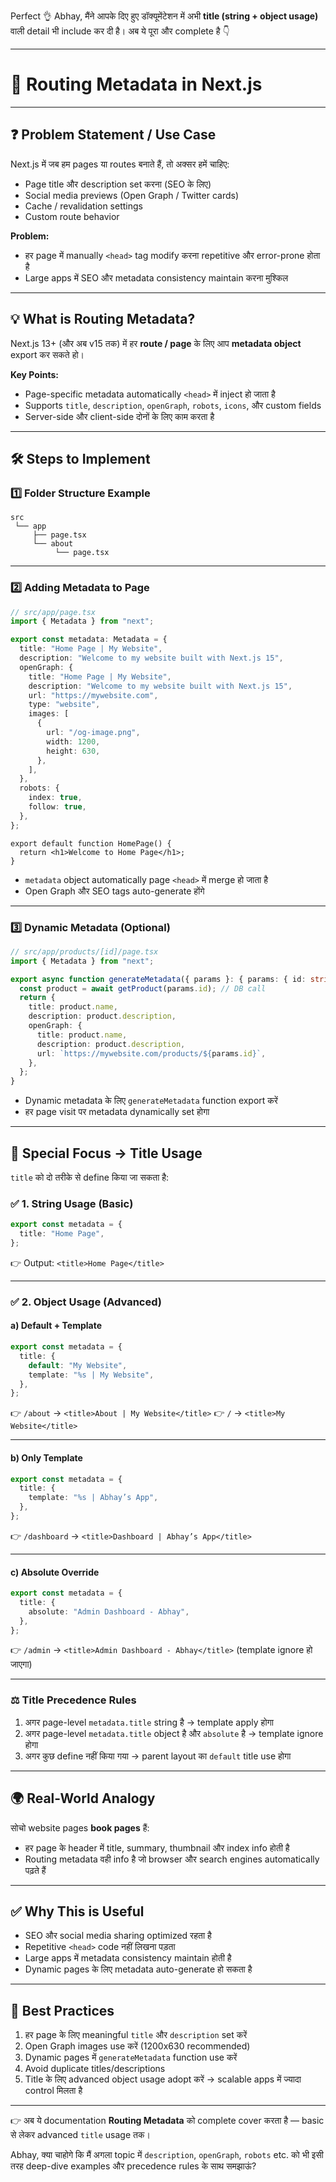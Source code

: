 Perfect 👌 Abhay, मैंने आपके दिए हुए डॉक्यूमेंटेशन में अभी **title (string + object usage)** वाली detail भी include कर दी है। अब ये पूरा और complete है 👇

---

# 📘 Routing Metadata in Next.js

---

## ❓ Problem Statement / Use Case

Next.js में जब हम pages या routes बनाते हैं, तो अक्सर हमें चाहिए:

* Page title और description set करना (SEO के लिए)
* Social media previews (Open Graph / Twitter cards)
* Cache / revalidation settings
* Custom route behavior

**Problem:**

* हर page में manually `<head>` tag modify करना repetitive और error-prone होता है
* Large apps में SEO और metadata consistency maintain करना मुश्किल

---

## 💡 What is Routing Metadata?

Next.js 13+ (और अब v15 तक) में हर **route / page** के लिए आप **metadata object** export कर सकते हो।

**Key Points:**

* Page-specific metadata automatically `<head>` में inject हो जाता है
* Supports `title`, `description`, `openGraph`, `robots`, `icons`, और custom fields
* Server-side और client-side दोनों के लिए काम करता है

---

## 🛠️ Steps to Implement

### 1️⃣ Folder Structure Example

```
src
 └── app
     ├── page.tsx
     └── about
          └── page.tsx
```

---

### 2️⃣ Adding Metadata to Page

```ts
// src/app/page.tsx
import { Metadata } from "next";

export const metadata: Metadata = {
  title: "Home Page | My Website",
  description: "Welcome to my website built with Next.js 15",
  openGraph: {
    title: "Home Page | My Website",
    description: "Welcome to my website built with Next.js 15",
    url: "https://mywebsite.com",
    type: "website",
    images: [
      {
        url: "/og-image.png",
        width: 1200,
        height: 630,
      },
    ],
  },
  robots: {
    index: true,
    follow: true,
  },
};
```

```tsx
export default function HomePage() {
  return <h1>Welcome to Home Page</h1>;
}
```

* `metadata` object automatically page `<head>` में merge हो जाता है
* Open Graph और SEO tags auto-generate होंगे

---

### 3️⃣ Dynamic Metadata (Optional)

```ts
// src/app/products/[id]/page.tsx
import { Metadata } from "next";

export async function generateMetadata({ params }: { params: { id: string } }): Promise<Metadata> {
  const product = await getProduct(params.id); // DB call
  return {
    title: product.name,
    description: product.description,
    openGraph: {
      title: product.name,
      description: product.description,
      url: `https://mywebsite.com/products/${params.id}`,
    },
  };
}
```

* Dynamic metadata के लिए `generateMetadata` function export करें
* हर page visit पर metadata dynamically set होगा

---

## 🔎 Special Focus → Title Usage

`title` को दो तरीके से define किया जा सकता है:

### ✅ 1. String Usage (Basic)

```ts
export const metadata = {
  title: "Home Page",
};
```

👉 Output: `<title>Home Page</title>`

---

### ✅ 2. Object Usage (Advanced)

#### a) Default + Template

```ts
export const metadata = {
  title: {
    default: "My Website",
    template: "%s | My Website",
  },
};
```

👉 `/about` → `<title>About | My Website</title>`
👉 `/` → `<title>My Website</title>`

---

#### b) Only Template

```ts
export const metadata = {
  title: {
    template: "%s | Abhay’s App",
  },
};
```

👉 `/dashboard` → `<title>Dashboard | Abhay’s App</title>`

---

#### c) Absolute Override

```ts
export const metadata = {
  title: {
    absolute: "Admin Dashboard - Abhay",
  },
};
```

👉 `/admin` → `<title>Admin Dashboard - Abhay</title>`
(template ignore हो जाएगा)

---

### ⚖️ Title Precedence Rules

1. अगर page-level `metadata.title` string है → template apply होगा
2. अगर page-level `metadata.title` object है और `absolute` है → template ignore होगा
3. अगर कुछ define नहीं किया गया → parent layout का `default` title use होगा

---

## 🌍 Real-World Analogy

सोचो website pages **book pages** हैं:

* हर page के header में title, summary, thumbnail और index info होती है
* Routing metadata वही info है जो browser और search engines automatically पढ़ते हैं

---

## ✅ Why This is Useful

* SEO और social media sharing optimized रहता है
* Repetitive `<head>` code नहीं लिखना पड़ता
* Large apps में metadata consistency maintain होती है
* Dynamic pages के लिए metadata auto-generate हो सकता है

---

## 🔗 Best Practices

1. हर page के लिए meaningful `title` और `description` set करें
2. Open Graph images use करें (1200x630 recommended)
3. Dynamic pages में `generateMetadata` function use करें
4. Avoid duplicate titles/descriptions
5. Title के लिए advanced object usage adopt करें → scalable apps में ज्यादा control मिलता है

---

👉 अब ये documentation **Routing Metadata** को complete cover करता है — basic से लेकर advanced `title` usage तक।

Abhay, क्या चाहोगे कि मैं अगला topic में `description`, `openGraph`, `robots` etc. को भी इसी तरह deep-dive examples और precedence rules के साथ समझाऊं?
